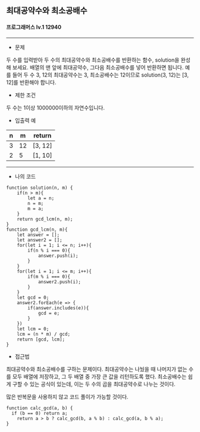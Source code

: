 ## 최대공약수와 최소공배수
#### 프로그래머스 lv.1 12940
------
* 문제

두 수를 입력받아 두 수의 최대공약수와 최소공배수를 반환하는 함수, solution을 완성해 보세요. 배열의 맨 앞에 최대공약수, 그다음 최소공배수를 넣어 반환하면 됩니다. 예를 들어 두 수 3, 12의 최대공약수는 3, 최소공배수는 12이므로 solution(3, 12)는 [3, 12]를 반환해야 합니다.


* 제한 조건

두 수는 1이상 1000000이하의 자연수입니다.

* 입출력 예

|n|m|return|
|---|---|---|
|3|12|[3, 12]|
|2|5|[1, 10]|

-----

* 나의 코드
```
function solution(n, m) {
    if(n > m){
        let a = n;
        n = m;
        m = a;
    }
    return gcd_lcm(n, m);
}
function gcd_lcm(n, m){
    let answer = [];
    let answer2 = [];
    for(let i = 1; i <= n; i++){
        if(n % i === 0){
            answer.push(i);
        }
    }
    for(let i = 1; i <= m; i++){
        if(m % i === 0){
            answer2.push(i);
        }
    }
    let gcd = 0;
    answer2.forEach(e => {
        if(answer.includes(e)){
            gcd = e;
        }
    })
    let lcm = 0;
    lcm = (n * m) / gcd;
    return [gcd, lcm];
}
```


* 접근법

최대공약수와 최소공배수를 구하는 문제이다. 최대공약수는 나눴을 때 나머지가 없는 수를 모두 배열에 저장하고, 그 두 배열 중 가장 큰 값을 리턴하도록 했다. 최소공배수는 쉽게 구할 수 있는 공식이 있는데, 이는 두 수의 곱을 최대공약수로 나누는 것이다.

많은 반복문을 사용하지 않고 코드 풀이가 가능할 것이다.

```
function calc_gcd(a, b) {
  if (b == 0) return a;
    return a > b ? calc_gcd(b, a % b) : calc_gcd(a, b % a);
}
```